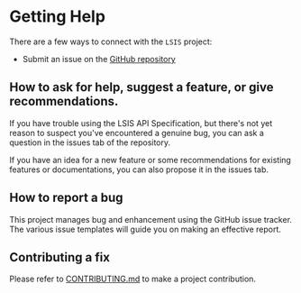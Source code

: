 <!--
SPDX-FileCopyrightText: 'Copyright Contributors to the LSIS project' 

SPDX-License-Identifier: Apache-2.0
-->

# Getting Help

There are a few ways to connect with the `LSIS` project:

* Submit an issue on the [GitHub repository](https://github.com/alliander-opensource/lsis-api-specs)

## How to ask for help, suggest a feature, or give recommendations.

If you have trouble using the LSIS API Specification, 
but there's not yet reason to suspect you've encountered a genuine bug,
you can ask a question in the issues tab of the repository.

If you have an idea for a new feature or some recommendations for existing features or documentations, 
you can also propose it in the issues tab.

## How to report a bug

This project manages bug and enhancement using the GitHub issue tracker. 
The various issue templates will guide you on making an effective report.

## Contributing a fix

Please refer to [CONTRIBUTING.md](CONTRIBUTING.md) to make a project contribution.
